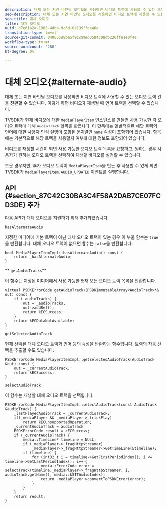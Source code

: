 ```yaml
---
description: 대체 또는 지연 바인딩 오디오를 사용하면 비디오 트랙에 사용할 수 있는 오디오 트랙 간을 전환할 수 있습니다. 이렇게 하면 비디오가 재생될 때 언어 트랙을 선택할 수 있습니다.
seo-description: 대체 또는 지연 바인딩 오디오를 사용하면 비디오 트랙에 사용할 수 있는 오디오 트랙 간을 전환할 수 있습니다. 이렇게 하면 비디오가 재생될 때 언어 트랙을 선택할 수 있습니다.
seo-title: 대체 오디오
title: 대체 오디오
uuid: d7e61a2a-1985-4dba-9c6d-0e139ffde46a
translation-type: tm+mt
source-git-commit: 040655d8ba5f91c98ed0584c08db226ffe1e0f4e
workflow-type: tm+mt
source-wordcount: '280'
ht-degree: 0%

---
```



# 대체 오디오{#alternate-audio}

대체 또는 지연 바인딩 오디오를 사용하면 비디오 트랙에 사용할 수 있는 오디오 트랙 간을 전환할 수 있습니다. 이렇게 하면 비디오가 재생될 때 언어 트랙을 선택할 수 있습니다.

<!--<a id="section_E4F9DC28A2944BD08B4190A7F98A8365"></a>-->

TVSDK가 현재 비디오에 대한 `MediaPlayerItem` 인스턴스를 만들면 사용 가능한 각 오디오 트랙에 대해 `AudioTrack` 항목을 만듭니다. 이 항목에는 일반적으로 해당 트랙의 언어에 대한 사용자 인식 설명이 포함된 문자열인 `name` 속성이 포함되어 있습니다. 항목에는 기본적으로 해당 트랙을 사용할지 여부에 대한 정보도 포함되어 있습니다.

비디오를 재생할 시간이 되면 사용 가능한 오디오 트랙 목록을 요청하고, 원하는 경우 사용자가 원하는 오디오 트랙을 선택하여 재생할 비디오를 설정할 수 있습니다.

드문 경우지만, 추가 오디오 트랙이 `MediaPlayerItem`을 만든 후 사용할 수 있게 되면 TVSDK가 `MediaPlayerItem.AUDIO_UPDATED` 이벤트를 실행합니다.

## API {#section_87C42C30BA8C4F58A2DAB7CE07FCD3DE} 추가

다음 API가 대체 오디오를 지원하기 위해 추가되었습니다.

`hasAlternateAudio`

지정한 미디어에 기본 트랙이 아닌 대체 오디오 트랙이 있는 경우 이 부울 함수는 `true`을 반환합니다. 대체 오디오 트랙이 없으면 함수는 `false`을 반환합니다.

```
bool MediaPlayerItemImpl::hasAlternateAudio() const { 
    return _hasAlternateAudio; 
}
```

** `getAudioTracks`**

이 함수는 지정된 미디어에서 사용 가능한 현재 모든 오디오 트랙 목록을 반환합니다.

```
virtual PSDKErrorCode getAudioTracks(PSDKImmutableArray<AudioTrack>*& out) const { 
    if (_audioTracks) { 
        out = _audioTracks; 
        out->addRef(); 
        return kECSuccess; 
    } 
    return kECDataNotAvailable; 
} 
```

`getSelectedAudioTrack`

현재 선택된 대체 오디오 트랙과 언어 등의 속성을 반환하는 함수입니다. 트랙의 자동 선택을 추출할 수도 있습니다.

```
PSDKErrorCode MediaPlayerItemImpl::getSelectedAudioTrack(AudioTrack &out) const { 
    out = _currentAudioTrack; 
    return kECSuccess; 
}
```

`selectAudioTrack`

이 함수는 재생할 대체 오디오 트랙을 선택합니다.

```
PSDKErrorCode MediaPlayerItemImpl::selectAudioTrack(const AudioTrack &audioTrack) { 
    _lastPlayedAudioTrack = _currentAudioTrack; 
    if(_mediaPlayer && _mediaPlayer->_trickPlay) 
        return kECUnsupportedOperation; 
    _currentAudioTrack = audioTrack; 
    PSDKErrorCode result = kECSuccess; 
    if (_currentAudioTrack) { 
        media::TimeLine* timeline = NULL; 
        if (_mediaPlayer->_fragHttpStreamer) 
            _mediaPlayer->_fragHttpStreamer->GetTimeLine(&timeline); 
        if (timeline) { 
            for (int32_t i = timeline->GetFirstPeriodIndex(); i <= timeline->GetLastPeriodIndex(); i++){ 
                media::ErrorCode error = selectTrack(timeline,_mediaPlayer->_fragHttpStreamer, i, audioTrack.getName(), media::kSTTAudioIndex); 
                return _mediaPlayer->convertToPSDKError(error); 
            } 
        } 
    }   
    return result; 
}
```

